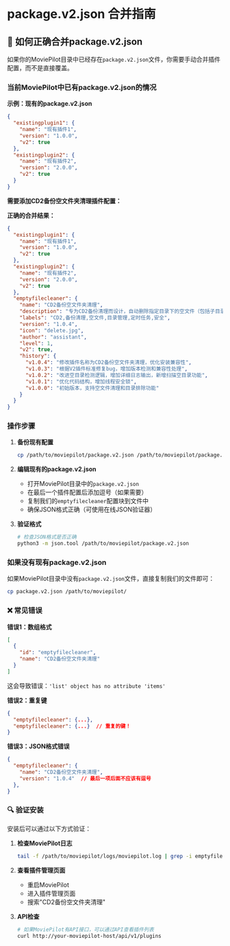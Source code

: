 # package.v2.json 合并指南

## 🔧 如何正确合并package.v2.json

如果你的MoviePilot目录中已经存在`package.v2.json`文件，你需要手动合并插件配置，而不是直接覆盖。

### 当前MoviePilot中已有package.v2.json的情况

**示例：现有的package.v2.json**
```json
{
  "existingplugin1": {
    "name": "现有插件1",
    "version": "1.0.0",
    "v2": true
  },
  "existingplugin2": {
    "name": "现有插件2", 
    "version": "2.0.0",
    "v2": true
  }
}
```

**需要添加CD2备份空文件夹清理插件配置：**

**正确的合并结果：**
```json
{
  "existingplugin1": {
    "name": "现有插件1",
    "version": "1.0.0",
    "v2": true
  },
  "existingplugin2": {
    "name": "现有插件2", 
    "version": "2.0.0",
    "v2": true
  },
  "emptyfilecleaner": {
    "name": "CD2备份空文件夹清理",
    "description": "专为CD2备份清理而设计，自动删除指定目录下的空文件（包括子目录），支持排除指定目录。可以设置最小文件大小阈值，支持定时任务和手动执行，具有测试模式确保安全性。",
    "labels": "CD2,备份清理,空文件,目录管理,定时任务,安全",
    "version": "1.0.4",
    "icon": "delete.jpg",
    "author": "assistant",
    "level": 1,
    "v2": true,
    "history": {
      "v1.0.4": "修改插件名称为CD2备份空文件夹清理，优化安装兼容性",
      "v1.0.3": "根据V2插件标准修复bug，增加版本检测和兼容性处理",
      "v1.0.2": "改进空目录检测逻辑，增加详细日志输出，新增扫描空目录功能",
      "v1.0.1": "优化代码结构，增加线程安全锁",
      "v1.0.0": "初始版本，支持空文件清理和目录排除功能"
    }
  }
}
```

### 操作步骤

1. **备份现有配置**
   ```bash
   cp /path/to/moviepilot/package.v2.json /path/to/moviepilot/package.v2.json.backup
   ```

2. **编辑现有的package.v2.json**
   - 打开MoviePilot目录中的`package.v2.json`
   - 在最后一个插件配置后添加逗号（如果需要）
   - 复制我们的`emptyfilecleaner`配置块到文件中
   - 确保JSON格式正确（可使用在线JSON验证器）

3. **验证格式**
   ```bash
   # 检查JSON格式是否正确
   python3 -m json.tool /path/to/moviepilot/package.v2.json
   ```

### 如果没有现有package.v2.json

如果MoviePilot目录中没有`package.v2.json`文件，直接复制我们的文件即可：

```bash
cp package.v2.json /path/to/moviepilot/
```

### ❌ 常见错误

**错误1：数组格式**
```json
[
  {
    "id": "emptyfilecleaner",
    "name": "CD2备份空文件夹清理"
  }
]
```
这会导致错误：`'list' object has no attribute 'items'`

**错误2：重复键**
```json
{
  "emptyfilecleaner": {...},
  "emptyfilecleaner": {...}  // 重复的键！
}
```

**错误3：JSON格式错误**
```json
{
  "emptyfilecleaner": {
    "name": "CD2备份空文件夹清理",
    "version": "1.0.4"  // 最后一项后面不应该有逗号
  },
}
```

### 🔍 验证安装

安装后可以通过以下方式验证：

1. **检查MoviePilot日志**
   ```bash
   tail -f /path/to/moviepilot/logs/moviepilot.log | grep -i emptyfilecleaner
   ```

2. **查看插件管理页面**
   - 重启MoviePilot
   - 进入插件管理页面
   - 搜索"CD2备份空文件夹清理"

3. **API检查**
   ```bash
   # 如果MoviePilot有API接口，可以通过API查看插件列表
   curl http://your-moviepilot-host/api/v1/plugins
   ```
